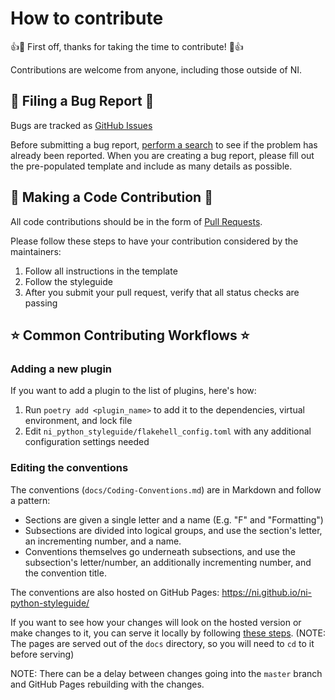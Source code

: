 # How to contribute

👍🎉 First off, thanks for taking the time to contribute! 🎉👍

Contributions are welcome from anyone, including those outside of NI.

## 🐛 Filing a Bug Report 🐛

Bugs are tracked as [GitHub Issues](https://github.com/ni/python-styleguide/issues)

Before submitting a bug report, [perform a search](https://github.com/ni/python-styleguide/issues) to see if the problem has already been reported.
When you are creating a bug report, please fill out the pre-populated template and include as many details as possible.

## 📝 Making a Code Contribution 📝

All code contributions should be in the form of [Pull Requests](https://guides.github.com/activities/forking/).

Please follow these steps to have your contribution considered by the maintainers:

1. Follow all instructions in the template
1. Follow the styleguide
1. After you submit your pull request, verify that all status checks are passing

## ⭐️ Common Contributing Workflows ⭐️

### Adding a new plugin

If you want to add a plugin to the list of plugins, here's how:

1. Run `poetry add <plugin_name>` to add it to the dependencies, virtual environment, and lock file
1. Edit `ni_python_styleguide/flakehell_config.toml` with any additional configuration settings needed

### Editing the conventions

The conventions (`docs/Coding-Conventions.md`) are in Markdown and follow a pattern:

- Sections are given a single letter and a name (E.g. "F" and "Formatting")
- Subsections are divided into logical groups, and use the section's letter, an
  incrementing number, and a name.
- Conventions themselves go underneath subsections, and use the subsection's letter/number,
  an additionally incrementing number, and the convention title.

The conventions are also hosted on GitHub Pages: https://ni.github.io/ni-python-styleguide/

If you want to see how your changes will look on the hosted version or make changes to
it, you can serve it locally by following [these steps](https://docs.github.com/en/github/working-with-github-pages/testing-your-github-pages-site-locally-with-jekyll).
(NOTE: The pages are served out of the `docs` directory, so you will need to `cd` to it before serving)

NOTE: There can be a delay between changes going into the `master` branch and
GitHub Pages rebuilding with the changes.
